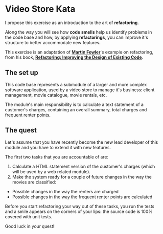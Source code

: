 # Video Store Kata

I propose this exercise as an introduction to the art of __refactoring__.

Along the way you will see how  __code smells__ help us identify problems in the code base and how, by applying __refactorings__, you can improve it's structure to better accommodate new features.

This exercise is an adaptation of [__Martin Fowler__](https://martinfowler.com)'s example on refactoring, from his book, [__Refactoring: Improving the Design of Existing Code__](https://martinfowler.com/books/refactoring.html).

## The set up

This code base represents a submodule of a larger and more complex software application, used by a video store to manage it's business: client management, movie catalogue, movie rentals, etc. 

The module's main responsibility is to calculate a text statement of a customer's charges, containing an overall summary, total charges and frequent renter points.

## The quest

Let's assume that you have recently become the new lead developer of this module and you have to extend it with new features.

The first two tasks that you are accountable of are:

1. Calculate a HTML statement version of the customer's charges (which will be used by a web related module).
2. Make the system ready for a couple of future changes in the way the movies are classified:
- Possible changes in the way the renters are charged
- Possible changes in the way the frequent renter points are calculated

Before you start refactoring your way out of these tasks, you run the tests and a smile appears on the corners of your lips: the source code is 100% covered with unit tests.

Good luck in your quest!
